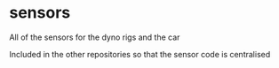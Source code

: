 # sensors

All of the sensors for the dyno rigs and the car

Included in the other repositories so that the sensor code is centralised
